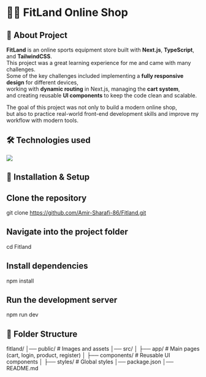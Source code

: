 # 🏋️‍♂️ FitLand Online Shop  

##  📖   About Project
**FitLand** is an online sports equipment store built with **Next.js**, **TypeScript**, and **TailwindCSS**.  
This project was a great learning experience for me and came with many challenges.  
Some of the key challenges included implementing a **fully responsive design** for different devices,  
working with **dynamic routing** in Next.js, managing the **cart system**,  
and creating reusable **UI components** to keep the code clean and scalable.  



The goal of this project was not only to build a modern online shop,  
but also to practice real-world front-end development skills and improve my workflow with modern tools.


## 🛠️ Technologies used   

  <img src="https://skillicons.dev/icons?i=html,css,js,tailwind,vite,react,nextjs,typescript"> 


## 🚀 Installation & Setup  

## Clone the repository
git clone https://github.com/Amir-Sharafi-86/Fitland.git

## Navigate into the project folder
cd Fitland

## Install dependencies
npm install

## Run the development server
npm run dev

## 📂 Folder Structure

fitland/
│── public/ # Images and assets
│── src/
│ ├── app/ # Main pages (cart, login, product, register)
│ ├── components/ # Reusable UI components
│ ├── styles/ # Global styles
│── package.json
│── README.md
